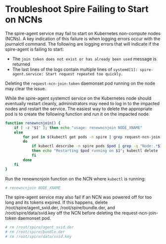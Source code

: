 # Troubleshoot Spire Failing to Start on NCNs

The spire-agent service may fail to start on Kubernetes non-compute nodes \(NCNs\). A key indication of this failure is when logging errors occur with the journalctl command. The following are logging errors that will indicate if the spire-agent is failing to start:

- The `join token does not exist or has already been used` message is returned
- The last lines of the logs contain multiple lines of `systemd[1]: spire-agent.service: Start request repeated too quickly.`

Deleting the `request-ncn-join-token` daemonset pod running on the node may clear the issue.

While the spire-agent systemctl service on the Kubernetes node should eventually restart cleanly, administrators may need to log in to the impacted nodes and restart the service. The easiest way to delete the appropriate pod is to create the following function and run it on the impacted node.

```bash
function renewncnjoin() {
    if [ -z "$1" ]; then echo "usage: renewncnjoin NODE_XNAME"
    else
        for pod in $(kubectl get pods -n spire | grep request-ncn-join-token | awk '{print $1}');
        do
            if kubectl describe -n spire pods $pod | grep -q "Node:.*$1";
            then echo "Restarting $pod running on $1"; kubectl delete -n spire pod "$pod";
            fi
        done
    fi
}
```

Run the renewncnjoin function on the NCN where `kubectl` is running:

```bash
# renewncnjoin NODE_XNAME
```

The spire-agent service may also fail if an NCN was powered off for too long and its tokens expired. If this happens, delete /root/spire/agent\_svid.der, /root/spire/bundle.der, and /root/spire/data/svid.key off the NCN before deleting the request-ncn-join-token daemonset pod.

```bash
# rm /root/spire/agent_svid.der
# rm /root/spire/bundle.der
# rm /root/spire/data/svid.key
```

